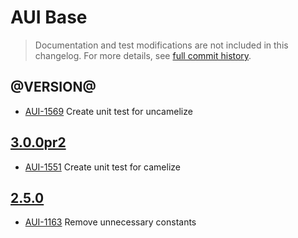 # AUI Base

> Documentation and test modifications are not included in this changelog. For more details, see [full commit history](https://github.com/liferay/alloy-ui/commits/master/src/aui-base).

## @VERSION@

* [AUI-1569](https://issues.liferay.com/browse/AUI-1569) Create unit test for uncamelize

## [3.0.0pr2](https://github.com/liferay/alloy-ui/releases/tag/3.0.0pr2)

* [AUI-1551](https://issues.liferay.com/browse/AUI-1551) Create unit test for camelize

## [2.5.0](https://github.com/liferay/alloy-ui/releases/tag/2.5.0)

* [AUI-1163](https://issues.liferay.com/browse/AUI-1163) Remove unnecessary constants